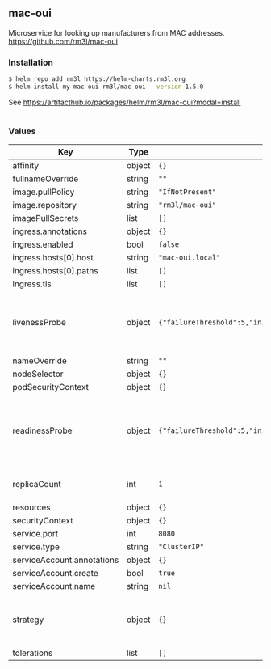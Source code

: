 ## mac-oui

Microservice for looking up manufacturers from MAC addresses.
https://github.com/rm3l/mac-oui

### Installation

```bash
$ helm repo add rm3l https://helm-charts.rm3l.org
$ helm install my-mac-oui rm3l/mac-oui --version 1.5.0
```

See https://artifacthub.io/packages/helm/rm3l/mac-oui?modal=install

#

### Values

| Key | Type | Default | Description |
|-----|------|---------|-------------|
| affinity | object | `{}` |  |
| fullnameOverride | string | `""` |  |
| image.pullPolicy | string | `"IfNotPresent"` |  |
| image.repository | string | `"rm3l/mac-oui"` |  |
| imagePullSecrets | list | `[]` |  |
| ingress.annotations | object | `{}` |  |
| ingress.enabled | bool | `false` |  |
| ingress.hosts[0].host | string | `"mac-oui.local"` |  |
| ingress.hosts[0].paths | list | `[]` |  |
| ingress.tls | list | `[]` |  |
| livenessProbe | object | `{"failureThreshold":5,"initialDelaySeconds":3,"periodSeconds":10,"timeoutSeconds":3}` | Configure the liveness healthcheck for the mac-oui containers |
| nameOverride | string | `""` |  |
| nodeSelector | object | `{}` |  |
| podSecurityContext | object | `{}` |  |
| readinessProbe | object | `{"failureThreshold":5,"initialDelaySeconds":3,"periodSeconds":10,"timeoutSeconds":3}` | Configure the readiness healthcheck for the mac-oui containers |
| replicaCount | int | `1` | (int) Number of replicas |
| resources | object | `{}` |  |
| securityContext | object | `{}` |  |
| service.port | int | `8080` |  |
| service.type | string | `"ClusterIP"` |  |
| serviceAccount.annotations | object | `{}` |  |
| serviceAccount.create | bool | `true` |  |
| serviceAccount.name | string | `nil` |  |
| strategy | object | `{}` | Strategy used to replace old Pods by new ones  |
| tolerations | list | `[]` |  |

#